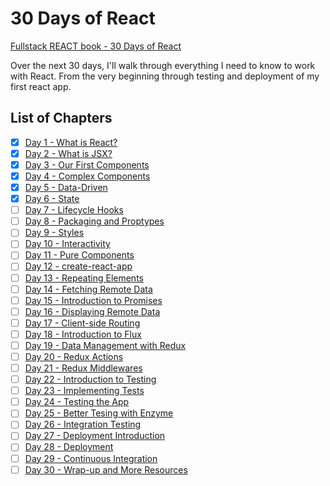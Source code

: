 # 30 Days of React 
[Fullstack REACT book - 30 Days of React](https://www.fullstackreact.com/30-days-of-react/)

Over the next 30 days, I'll walk through everything I need to know to work with React. From the very beginning through testing and deployment of my first react app.

## List of Chapters
- [x] [Day 1 - What is React?](https://www.fullstackreact.com/30-days-of-react/day-1/)
- [x] [Day 2 - What is JSX?](https://www.fullstackreact.com/30-days-of-react/day-2/)
- [x] [Day 3 - Our First Components](https://www.fullstackreact.com/30-days-of-react/day-3/)
- [x] [Day 4 - Complex Components](https://www.fullstackreact.com/30-days-of-react/day-4/)
- [x] [Day 5 - Data-Driven](https://www.fullstackreact.com/30-days-of-react/day-5/)
- [x] [Day 6 - State](https://www.fullstackreact.com/30-days-of-react/day-6/)
- [ ] [Day 7 - Lifecycle Hooks](https://www.fullstackreact.com/30-days-of-react/day-7/)
- [ ] [Day 8 - Packaging and Proptypes](https://www.fullstackreact.com/30-days-of-react/day-8/)
- [ ] [Day 9 - Styles](https://www.fullstackreact.com/30-days-of-react/day-9/)
- [ ] [Day 10 - Interactivity](https://www.fullstackreact.com/30-days-of-react/day-10/)
- [ ] [Day 11 - Pure Components](https://www.fullstackreact.com/30-days-of-react/day-11/)
- [ ] [Day 12 - create-react-app](https://www.fullstackreact.com/30-days-of-react/day-12/)
- [ ] [Day 13 - Repeating Elements](https://www.fullstackreact.com/30-days-of-react/day-13/)
- [ ] [Day 14 - Fetching Remote Data](https://www.fullstackreact.com/30-days-of-react/day-14/)
- [ ] [Day 15 - Introduction to Promises](https://www.fullstackreact.com/30-days-of-react/day-15/)
- [ ] [Day 16 - Displaying Remote Data](https://www.fullstackreact.com/30-days-of-react/day-16/)
- [ ] [Day 17 - Client-side Routing](https://www.fullstackreact.com/30-days-of-react/day-17/)
- [ ] [Day 18 - Introduction to Flux](https://www.fullstackreact.com/30-days-of-react/day-18/)
- [ ] [Day 19 - Data Management with Redux](https://www.fullstackreact.com/30-days-of-react/day-19/)
- [ ] [Day 20 - Redux Actions](https://www.fullstackreact.com/30-days-of-react/day-20/)
- [ ] [Day 21 - Redux Middlewares](https://www.fullstackreact.com/30-days-of-react/day-21/)
- [ ] [Day 22 - Introduction to Testing](https://www.fullstackreact.com/30-days-of-react/day-22/)
- [ ] [Day 23 - Implementing Tests](https://www.fullstackreact.com/30-days-of-react/day-23/)
- [ ] [Day 24 - Testing the App](https://www.fullstackreact.com/30-days-of-react/day-24/)
- [ ] [Day 25 - Better Tesing with Enzyme](https://www.fullstackreact.com/30-days-of-react/day-25/)
- [ ] [Day 26 - Integration Testing](https://www.fullstackreact.com/30-days-of-react/day-26/)
- [ ] [Day 27 - Deployment Introduction](https://www.fullstackreact.com/30-days-of-react/day-27/)
- [ ] [Day 28 - Deployment](https://www.fullstackreact.com/30-days-of-react/day-28/)
- [ ] [Day 29 - Continuous Integration](https://www.fullstackreact.com/30-days-of-react/day-29/)
- [ ] [Day 30 - Wrap-up and More Resources](https://www.fullstackreact.com/30-days-of-react/day-30/)